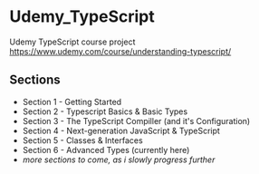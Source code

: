 # Udemy_TypeScript
Udemy TypeScript course project
https://www.udemy.com/course/understanding-typescript/

<h2>Sections</h2>

<ul>
  <li>Section 1 - Getting Started</li>
  <li>Section 2 - Typescript Basics & Basic Types</li>
  <li>Section 3 - The TypeScript Compiller (and it's Configuration)</li>
  <li>Section 4 - Next-generation JavaScript & TypeScript</li>
  <li>Section 5 - Classes & Interfaces</li>
  <li>Section 6 - Advanced Types (currently here)</li>
  <li><i>more sections to come, as i slowly progress further</i></li>
</ul>
